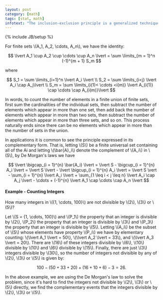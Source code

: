 ```yaml
---
layout: post
category: [math]
tags: [stat, math]
infotext: "The inclusion-exclusion principle is a generalized technique for finding the cardinality of the union of sets."
---
```

{% include JB/setup %}

<script type="text/javascript" src="http://cdn.mathjax.org/mathjax/latest/MathJax.js?config=TeX-AMS-MML_HTMLorMML"></script>

For finite sets \\(A_1, A_2, \cdots, A_n\\), we have the identity:

$$
\lvert A_1 \cup A_2 \cup \cdots \cup A_n \lvert = \sum \limits_{m = 1}^n (-1)^{m + 1} S_m
$$

where 

$$
S_1 = \sum \limits_{i=1}^n \lvert A_i \lvert \\
S_2 = \sum \limits_{i<j} \lvert A_i \cap A_j\lvert \\
S_m = \sum \limits_{i(1)< \cdots <i(m)} \lvert A_{i(1)} \cap \cdots \cap A_{i(m)}\lvert
$$

In words, to count the number of elements in a finite union of finite sets, first sum the 
cardinalities of the individual sets, then subtract the number of elements which appear in more 
than one set, then add back the number of elements which appear in more than two sets, then 
subtract the number of elements which appear in more than three sets, and so on. This process 
naturally ends since there can be no elements which appear in more than the number of sets in the 
union.

In applications it is common to see the principle expressed in its complementary form. That is, 
letting \\(S\\) be a finite universal set containing all of the Ai and letting \\(\bar{A}_i\\) 
denote the complement of \\(A_i\\) in \\(S\\), by De Morgan's laws we have

$$
\lvert \bigcap_{i = 1}^{n} \bar{A_i} \lvert = \lvert S - \bigcup_{i = 1}^{n} A_i \lvert = \lvert S \lvert - \lvert \bigcup_{i = 1}^{n} A_i \lvert = \lvert S \vert - \sum_{i = 1}^{n} \lvert A_i \lvert + \sum_{1 \leq i < j \leq n} \lvert A_i \cap A_j \lvert - \cdots + (-1)^{n} \lvert A_1 \cap \cdots \cap A_n \lvert
$$

#### Example - Counting Integers

How many integers in \\(\{1, \cdots, 100\}\\) are not divisible by \\(2\\), \\(3\\) or \\(5\\)?

Let \\(S = \{1, \cdots, 100\}\\) and \\(P_1\\) the property that an integer is divisible by \\(2\\), 
\\(P_2\\) the property that an integer is divisible by \\(3\\) and \\(P_3\\) the property that an 
integer is divisible by \\(5\\). Letting \\(A_i\\) be the subset of \\(S\\) whose elements have 
property \\(P_i\\) we have by elementary counting: \\(\lvert A_1 \lvert = 50\\), \\(\lvert A_2 \lvert = 33\\), 
and \\(\lvert A_3 \lvert = 20\\). There are \\(16\\) of these integers divisible by \\(6\\), \\(10\\) 
divisible by \\(10\\) and \\(6\\) divisible by \\(15\\). Finally, there are just \\(3\\) integers 
divisible by \\(30\\), so the number of integers not divisible by any of \\(2\\), \\(3\\) or \\(5\\) 
is given by:

$$
100 − (50 + 33 + 20) + (16 + 10 + 6) − 3 = 26.
$$

In the above example, we are using the De Morgan's law to solve the problem, since it's hard to find 
the integers not divisible by \\(2\\), \\(3\\) or \\(5\\) directly, we find the complementary events 
that the integers divisible by \\(2\\), \\(3\\) or \\(5\\).
